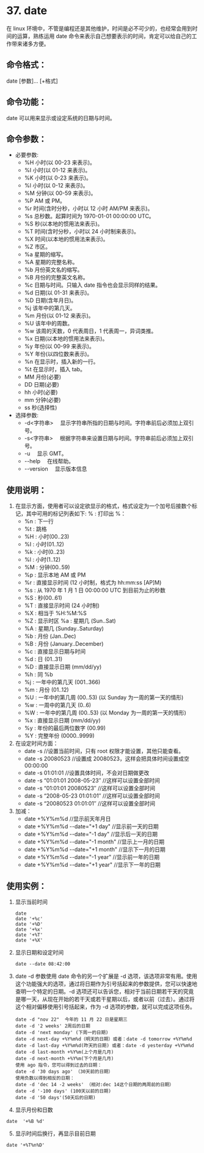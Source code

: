 # 37. date

在 linux 环境中，不管是编程还是其他维护，时间是必不可少的，也经常会用到时间的运算，熟练运用 date 命令来表示自己想要表示的时间，肯定可以给自己的工作带来诸多方便。

## 命令格式：

date [参数]... [+格式]

## 命令功能：

date 可以用来显示或设定系统的日期与时间。

## 命令参数：

- 必要参数:
  - %H 小时(以 00-23 来表示)。
  - %I 小时(以 01-12 来表示)。
  - %K 小时(以 0-23 来表示)。
  - %l 小时(以 0-12 来表示)。
  - %M 分钟(以 00-59 来表示)。
  - %P AM 或 PM。
  - %r 时间(含时分秒，小时以 12 小时 AM/PM 来表示)。
  - %s 总秒数。起算时间为 1970-01-01 00:00:00 UTC。
  - %S 秒(以本地的惯用法来表示)。
  - %T 时间(含时分秒，小时以 24 小时制来表示)。
  - %X 时间(以本地的惯用法来表示)。
  - %Z 市区。
  - %a 星期的缩写。
  - %A 星期的完整名称。
  - %b 月份英文名的缩写。
  - %B 月份的完整英文名称。
  - %c 日期与时间。只输入 date 指令也会显示同样的结果。
  - %d 日期(以 01-31 来表示)。
  - %D 日期(含年月日)。
  - %j 该年中的第几天。
  - %m 月份(以 01-12 来表示)。
  - %U 该年中的周数。
  - %w 该周的天数，0 代表周日，1 代表周一，异词类推。
  - %x 日期(以本地的惯用法来表示)。
  - %y 年份(以 00-99 来表示)。
  - %Y 年份(以四位数来表示)。
  - %n 在显示时，插入新的一行。
  - %t 在显示时，插入 tab。
  - MM 月份(必要)
  - DD 日期(必要)
  - hh 小时(必要)
  - mm 分钟(必要)
  - ss 秒(选择性)
- 选择参数:
  - -d<字符串> 　显示字符串所指的日期与时间。字符串前后必须加上双引号。
  - -s<字符串> 　根据字符串来设置日期与时间。字符串前后必须加上双引号。
  - -u 　显示 GMT。
  - --help 　在线帮助。
  - --version 　显示版本信息

## 使用说明：

1. 在显示方面，使用者可以设定欲显示的格式，格式设定为一个加号后接数个标记，其中可用的标记列表如下: % : 打印出 %：
   - %n : 下一行
   - %t : 跳格
   - %H : 小时(00..23)
   - %I : 小时(01..12)
   - %k : 小时(0..23)
   - %l : 小时(1..12)
   - %M : 分钟(00..59)
   - %p : 显示本地 AM 或 PM
   - %r : 直接显示时间 (12 小时制，格式为 hh:mm:ss [AP]M)
   - %s : 从 1970 年 1 月 1 日 00:00:00 UTC 到目前为止的秒数
   - %S : 秒(00..61)
   - %T : 直接显示时间 (24 小时制)
   - %X : 相当于 %H:%M:%S
   - %Z : 显示时区 %a : 星期几 (Sun..Sat)
   - %A : 星期几 (Sunday..Saturday)
   - %b : 月份 (Jan..Dec)
   - %B : 月份 (January..December)
   - %c : 直接显示日期与时间
   - %d : 日 (01..31)
   - %D : 直接显示日期 (mm/dd/yy)
   - %h : 同 %b
   - %j : 一年中的第几天 (001..366)
   - %m : 月份 (01..12)
   - %U : 一年中的第几周 (00..53) (以 Sunday 为一周的第一天的情形)
   - %w : 一周中的第几天 (0..6)
   - %W : 一年中的第几周 (00..53) (以 Monday 为一周的第一天的情形)
   - %x : 直接显示日期 (mm/dd/yy)
   - %y : 年份的最后两位数字 (00.99)
   - %Y : 完整年份 (0000..9999)
2. 在设定时间方面：
   - date -s //设置当前时间，只有 root 权限才能设置，其他只能查看。
   - date -s 20080523 //设置成 20080523，这样会把具体时间设置成空 00:00:00
   - date -s 01:01:01 //设置具体时间，不会对日期做更改
   - date -s “01:01:01 2008-05-23″ //这样可以设置全部时间
   - date -s “01:01:01 20080523″ //这样可以设置全部时间
   - date -s “2008-05-23 01:01:01″ //这样可以设置全部时间
   - date -s “20080523 01:01:01″ //这样可以设置全部时间
3. 加减：
   - date +%Y%m%d //显示前天年月日
   - date +%Y%m%d --date="+1 day" //显示前一天的日期
   - date +%Y%m%d --date="-1 day" //显示后一天的日期
   - date +%Y%m%d --date="-1 month" //显示上一月的日期
   - date +%Y%m%d --date="+1 month" //显示下一月的日期
   - date +%Y%m%d --date="-1 year" //显示前一年的日期
   - date +%Y%m%d --date="+1 year" //显示下一年的日期

## 使用实例：

1. 显示当前时间

   ```
   date
   date '+%c'
   date '+%D'
   date '+%x'
   date '+%T'
   date '+%X'
   ```

2. 显示日期和设定时间

   ```
   date --date 08:42:00
   ```

3. date -d 参数使用
   date 命令的另一个扩展是 -d 选项，该选项非常有用。使用这个功能强大的选项，通过将日期作为引号括起来的参数提供，您可以快速地查明一个特定的日期。-d 选项还可以告诉您，相对于当前日期若干天的究竟是哪一天，从现在开始的若干天或若干星期以后，或者以前（过去）。通过将这个相对偏移使用引号括起来，作为 -d 选项的参数，就可以完成这项任务。

   ```
   date -d "nov 22"  今年的 11 月 22 日是星期三
   date -d '2 weeks' 2周后的日期
   date -d 'next monday' (下周一的日期)
   date -d next-day +%Y%m%d（明天的日期）或者：date -d tomorrow +%Y%m%d
   date -d last-day +%Y%m%d(昨天的日期) 或者：date -d yesterday +%Y%m%d
   date -d last-month +%Y%m(上个月是几月)
   date -d next-month +%Y%m(下个月是几月)
   使用 ago 指令，您可以得到过去的日期：
   date -d '30 days ago' （30天前的日期）
   使用负数以得到相反的日期：
   date -d 'dec 14 -2 weeks' （相对:dec 14这个日期的两周前的日期）
   date -d '-100 days' (100天以前的日期)
   date -d '50 days'(50天后的日期)
   ```

4. 显示月份和日数

```
date  '+%B %d'
```

5. 显示时间后换行，再显示目前日期

```
date '+%T%n%D'
```
